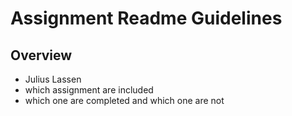 # Assignment Readme Guidelines

## Overview

- Julius Lassen
- which assignment are included
- which one are completed and which one are not